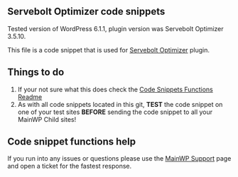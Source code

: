 ## Servebolt Optimizer code snippets

Tested version of WordPress 6.1.1, plugin version was Servebolt Optimizer 3.5.10.

This file is a code snippet that is used for [Servebolt Optimizer](https://wordpress.org/plugins/servebolt-optimizer/) plugin. 

## Things to do

1. If your not sure what this does check the [Code Snippets Functions Readme](https://github.com/mainwp/Code-Snippets-Functions/blob/master/README.md)
2. As with all code snippets located in this git, **TEST** the code snippet on one of your test sites **BEFORE** sending the code snippet to all your MainWP Child sites!

## Code snippet functions help

If you run into any issues or questions please use the [MainWP Support](https://mainwp.com/support/) page and open a ticket for the fastest response.
